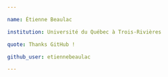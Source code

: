 ```yaml
---

name: Étienne Beaulac 

institution: Université du Québec à Trois-Rivières

quote: Thanks GitHub !

github_user: etiennebeaulac

---
```


